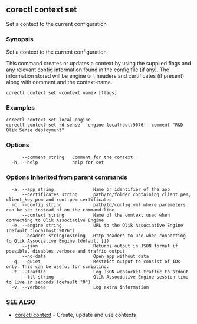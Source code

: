 ## corectl context set

Set a context to the current configuration

### Synopsis

Set a context to the current configuration

This command creates or updates a context by using the supplied flags and any
relevant config information found in the config file (if any).
The information stored will be engine url, headers and certificates (if present)
along with comment and the context-name.

```
corectl context set <context name> [flags]
```

### Examples

```
corectl context set local-engine
corectl context set rd-sense --engine localhost:9076 --comment "R&D Qlik Sense deployment"
```

### Options

```
      --comment string   Comment for the context
  -h, --help             help for set
```

### Options inherited from parent commands

```
  -a, --app string               Name or identifier of the app
      --certificates string      path/to/folder containing client.pem, client_key.pem and root.pem certificates
  -c, --config string            path/to/config.yml where parameters can be set instead of on the command line
      --context string           Name of the context used when connecting to Qlik Associative Engine
  -e, --engine string            URL to the Qlik Associative Engine (default "localhost:9076")
      --headers stringToString   Http headers to use when connecting to Qlik Associative Engine (default [])
      --json                     Returns output in JSON format if possible, disables verbose and traffic output
      --no-data                  Open app without data
  -q, --quiet                    Restrict output to consist of IDs only. This can be useful for scripting.
  -t, --traffic                  Log JSON websocket traffic to stdout
      --ttl string               Qlik Associative Engine session time to live in seconds (default "0")
  -v, --verbose                  Log extra information
```

### SEE ALSO

* [corectl context](corectl_context.md)	 - Create, update and use contexts


